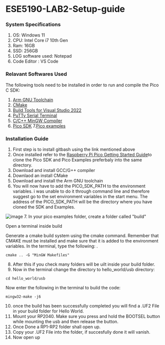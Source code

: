 # ESE5190-LAB2-Setup-guide

### **System Specifications**
1. OS: Windows 11
2. CPU: Intel Core i7 10th Gen
3. Ram: 16GB
4. SSD: 256GB
5. LOG software used: Notepad
6. Code Editor : VS Code

### **Relavant Softwares Used**
The following tools need to be installed in order to run and compile the Pico C SDK:
1. [Arm GNU Toolchain](https://developer.arm.com/downloads/-/arm-gnu-toolchain-downloads)
2. [CMake](https://cmake.org/download/)
3. [Build Tools for Visual Studio 2022](https://visualstudio.microsoft.com/downloads/#build-tools-for-visual-studio-2022)
4. [PuTTy Serial Terminal](https://www.chiark.greenend.org.uk/~sgtatham/putty/latest.html)
5. [C/C++ MinGW Compiler](https://www.mingw-w64.org/downloads/)
6. [Pico SDK](https://github.com/raspberrypi/pico-sdk)
7.[Pico examples](https://github.com/raspberrypi/pico-examples)
### **Installation Guide**
1. First step is to install gitbash using the link mentioned above
2. Once installed refer to the [Raspberry Pi Pico Getting Started Guide](https://datasheets.raspberrypi.com/pico/getting-started-with-pico.pdf)to clone the Pico SDK and Pico Examples preferbaly into the same directory.
3. Download and install  GCC/G++ compiler
4. Downlaod an install CMake
5. Download and install the Arm GNU toolchain
6. You will now have to add the PICO_SDK_PATH to the environment variables. i was unable to do it through command line and therefore suggest go to the set environment variables in the start menu. The address of the PICO_SDK_PATH will be the directory where you have cloned the SDK and Examples.  

![image](https://user-images.githubusercontent.com/114267693/195966007-12b0df62-cd46-4a89-a7cb-17c5f0ac86fe.png)
7. In your pico examples folder, create a folder called "build"

Open a terminal inside build

Generate a cmake build system using the cmake command. Remember that CMAKE must be installed and make sure that it is added to the environment variables. In the terminal, type the following:  .
```
cmake .. -G "MinGW Makefiles"
```
8. After this if you check many folders will be uilt inside your build folder.
9. Now in the terminal change the directory to hello_world/usb directory:
```
cd hello_world/usb 
```
Now enter the following in the terminal to build the code:
```
mingw32-make -j6
```
10. once the build has been successfully completed you will find a .UF2 File in your build folder for Hello World.
11. Mount your RP2040. Make sure you press and hold the BOOTSEL button while mounting the usb and then release the button.
12. Once Done a RP1-RP2 folder shall open up.
13. Copy your .UF2 File into the folder, if succesfully done it will vanish.
14. Now open up 
